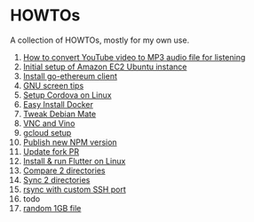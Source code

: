 # HOWTOs

A collection of HOWTOs, mostly for my own use.

1. [How to convert YouTube video to MP3 audio file for listening](./docs/001-convert-youtube-to-mp3.md)
2. [Initial setup of Amazon EC2 Ubuntu instance](./docs/002-initial-setup-amazon-ec2-ubuntu-instance.md)
3. [Install go-ethereum client](./docs/003-install-go-ethereum-client.md)
4. [GNU screen tips](./docs/004-screen.md)
5. [Setup Cordova on Linux](./docs/005-setup_cordova.md)
6. [Easy Install Docker](./docs/006-easy-install-docker.md)
7. [Tweak Debian Mate](./docs/007-tweak-debian-mate.md)
8. [VNC and Vino](./docs/008-vnc-and-vino.md)
9. [gcloud setup](./docs/009-gcloud-setup.md)
10. [Publish new NPM version](./docs/010-publish-new-npm-version.md)
11. [Update fork PR](./docs/011-update-fork-pr.md)
12. [Install & run Flutter on Linux](./docs/012-install-flutter-on-linux.md)
13. [Compare 2 directories](./docs/013-compare-2-directories.md)
14. [Sync 2 directories](./docs/014-sync-2-directories.md)
15. [rsync with custom SSH port](./docs/015-rsync-with-custom-ssh-port.md)
16. todo
16. [random 1GB file](./docs/017-random-1-gb-file.md)
